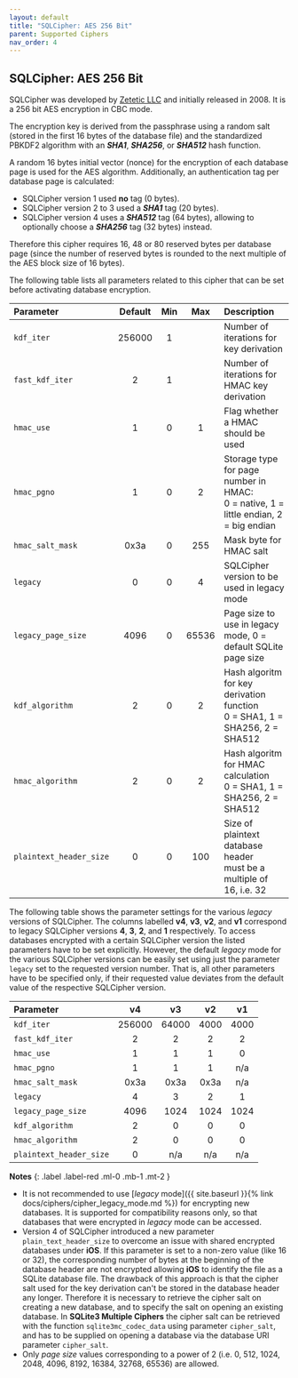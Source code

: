 ```yaml
---
layout: default
title: "SQLCipher: AES 256 Bit"
parent: Supported Ciphers
nav_order: 4
---
```

## <a name="cipher_sqlcipher"/> SQLCipher:  AES 256 Bit

SQLCipher was developed by [Zetetic LLC](https://www.zetetic.net/sqlcipher) and initially released in 2008. It is a 256 bit AES encryption in CBC mode.

The encryption key is derived from the passphrase using a random salt (stored in the first 16 bytes of the database file) and the standardized PBKDF2 algorithm with an **_SHA1_**, **_SHA256_**, or **_SHA512_** hash function.

A random 16 bytes initial vector (nonce) for the encryption of each database page is used for the AES algorithm. Additionally, an authentication tag per database page is calculated:

- SQLCipher version 1 used **no** tag (0 bytes).
- SQLCipher version 2 to 3 used a **_SHA1_** tag (20 bytes).
- SQLCipher version 4 uses a **_SHA512_** tag (64 bytes), allowing to optionally choose a **_SHA256_** tag (32 bytes) instead.

Therefore this cipher requires 16, 48 or 80 reserved bytes per database page (since the number of reserved bytes is rounded to the next multiple of the AES block size of 16 bytes).

The following table lists all parameters related to this cipher that can be set before activating database encryption.

| Parameter               | Default | Min   | Max   | Description |
| :---                    | :---:   | :---: | :---: | :--- |
| `kdf_iter`              | 256000  | 1     |       | Number of iterations for key derivation |
| `fast_kdf_iter`         | 2       | 1     |       | Number of iterations for HMAC key derivation |
| `hmac_use`              | 1       | 0     | 1     | Flag whether a HMAC should be used |
| `hmac_pgno`             | 1       | 0     | 2     | Storage type for page number in HMAC:<br/>0 = native, 1 = little endian, 2 = big endian|
| `hmac_salt_mask`        | 0x3a    | 0     | 255   | Mask byte for HMAC salt |
| `legacy`                | 0       | 0     | 4     | SQLCipher version to be used in legacy mode |
| `legacy_page_size`      | 4096    | 0     | 65536 | Page size to use in legacy mode, 0 = default SQLite page size |
| `kdf_algorithm`         | 2       | 0     | 2     | Hash algoritm for key derivation function<br/>0 = SHA1, 1 = SHA256, 2 = SHA512 |
| `hmac_algorithm`        | 2       | 0     | 2     | Hash algoritm for HMAC calculation<br/>0 = SHA1, 1 = SHA256, 2 = SHA512 |
| `plaintext_header_size` | 0       | 0     | 100   | Size of plaintext database header<br/>must be a multiple of 16, i.e. 32 |

The following table shows the parameter settings for the various _legacy_ versions of SQLCipher. The columns labelled **v4**, **v3**, **v2**, and **v1** correspond to legacy SQLCipher versions **4**, **3**, **2**, and **1** respectively.  To access databases encrypted with a certain SQLCipher version the listed parameters have to be set explicitly. However, the default _legacy_ mode for the various SQLCipher versions can be easily set using just the parameter `legacy` set to the requested version number. That is, all other parameters have to be specified only, if their requested value deviates from the default value of the respective SQLCipher version.

| Parameter               | v4     | v3    | v2    | v1     |
| :---                    | :---:  | :---: | :---: | :---:  |
| `kdf_iter`              | 256000 | 64000 | 4000  | 4000   |
| `fast_kdf_iter`         | 2      | 2     | 2     | 2      |
| `hmac_use`              | 1      | 1     | 1     | 0      |
| `hmac_pgno`             | 1      | 1     | 1     | n/a    |
| `hmac_salt_mask`        | 0x3a   | 0x3a  | 0x3a  | n/a    |
| `legacy`                | 4      | 3     | 2     | 1      |
| `legacy_page_size`      | 4096   | 1024  | 1024  | 1024   |
| `kdf_algorithm`         | 2      | 0     | 0     | 0      |
| `hmac_algorithm`        | 2      | 0     | 0     | 0      |
| `plaintext_header_size` | 0      | n/a   | n/a   | n/a    |

**Notes**
{: .label .label-red .ml-0 .mb-1 .mt-2 }
- It is not recommended to use [_legacy_ mode]({{ site.baseurl }}{% link docs/ciphers/cipher_legacy_mode.md %}) for encrypting new databases. It is supported for compatibility reasons only, so that databases that were encrypted in _legacy_ mode can be accessed.
- Version 4 of SQLCipher introduced a new parameter `plain_text_header_size` to overcome an issue with shared encrypted databases under **iOS**. If this parameter is set to a non-zero value (like 16 or 32), the corresponding number of bytes at the beginning of the database header are not encrypted allowing **iOS** to identify the file as a SQLite database file. The drawback of this approach is that the cipher salt used for the key derivation can't be stored in the database header any longer. Therefore it is necessary to retrieve the cipher salt on creating a new database, and to specify the salt on opening an existing database. In **SQLite3 Multiple Ciphers** the cipher salt can be retrieved with the function `sqlite3mc_codec_data` using parameter `cipher_salt`, and has to be supplied on opening a database via the database URI parameter `cipher_salt`.
- Only _page size_ values corresponding to a power of 2 (i.e. 0, 512, 1024, 2048, 4096, 8192, 16384, 32768, 65536) are allowed.
